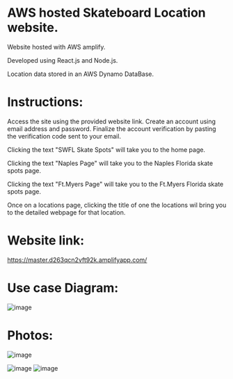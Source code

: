 # AWS hosted Skateboard Location website.

Website hosted with AWS amplify.

Developed using React.js and Node.js.

Location data stored in an AWS Dynamo DataBase.


# Instructions:
Access the site using the provided website link. Create an account using email address and password. Finalize the account verification by pasting the verification code sent to your email.

Clicking the text "SWFL Skate Spots" will take you to the home page.

Clicking the text "Naples Page" will take you to the Naples Florida skate spots page.

Clicking the text "Ft.Myers Page" will take you to the Ft.Myers Florida skate spots page.

Once on a locations page, clicking the title of one the locations wil bring you to the detailed webpage for that location.


# Website link:
https://master.d263qcn2vft92k.amplifyapp.com/

# Use case Diagram:
![image](https://user-images.githubusercontent.com/60831223/206556930-94dd8463-4d77-438b-9597-de359718e2e6.png)


# Photos:
![image](https://user-images.githubusercontent.com/60831223/207204030-90d194eb-481e-4448-bf71-da02810d8b2e.png)

![image](https://user-images.githubusercontent.com/60831223/207203900-0809114e-94e3-4901-963c-903a556e45d2.png)
![image](https://user-images.githubusercontent.com/60831223/207203973-ac31baf9-c6a4-451a-8a41-a23f4b6ae75d.png)

